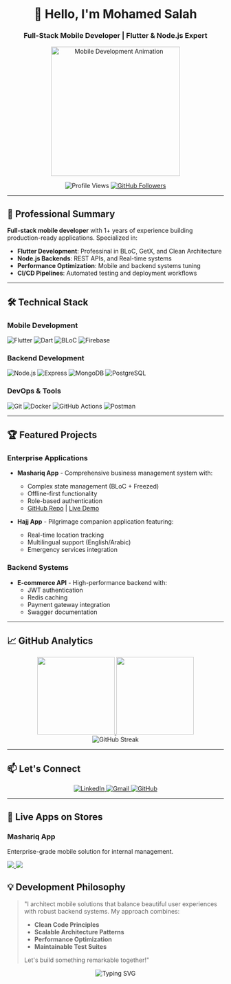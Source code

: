 <h1 align="center">👋 Hello, I'm Mohamed Salah</h1>
<h3 align="center">Full-Stack Mobile Developer | Flutter & Node.js Expert</h3>

<p align="center">
  <img src="https://media.giphy.com/media/QNFhOolVeCzPQ2Mx85/giphy.gif" width="300" alt="Mobile Development Animation" />
</p>

<div align="center">
  <img src="https://komarev.com/ghpvc/?username=1m0hamedsalah&label=Profile%20views&color=0e75b6&style=flat" alt="Profile Views" />
  <a href="https://github.com/1m0hamedsalah?tab=followers">
    <img src="https://img.shields.io/github/followers/1m0hamedsalah?label=Follow&style=social" alt="GitHub Followers">
  </a>
</div>

---

## 🚀 Professional Summary

**Full-stack mobile developer** with 1+ years of experience building production-ready applications. Specialized in:

- **Flutter Development**: Professinal in BLoC, GetX, and Clean Architecture
- **Node.js Backends**: REST APIs,  and Real-time systems
- **Performance Optimization**: Mobile and backend systems tuning
- **CI/CD Pipelines**: Automated testing and deployment workflows

---

## 🛠 Technical Stack

### Mobile Development
<p>
  <img src="https://img.shields.io/badge/Flutter-02569B?style=for-the-badge&logo=flutter&logoColor=white" alt="Flutter" />
  <img src="https://img.shields.io/badge/Dart-0175C2?style=for-the-badge&logo=dart&logoColor=white" alt="Dart" />
  <img src="https://img.shields.io/badge/BLoC-5C469C?style=for-the-badge&logo=bloc&logoColor=white" alt="BLoC" />
  <img src="https://img.shields.io/badge/Firebase-FFCA28?style=for-the-badge&logo=firebase&logoColor=black" alt="Firebase" />
</p>

### Backend Development
<p>
  <img src="https://img.shields.io/badge/Node.js-339933?style=for-the-badge&logo=nodedotjs&logoColor=white" alt="Node.js" />
  <img src="https://img.shields.io/badge/Express.js-000000?style=for-the-badge&logo=express&logoColor=white" alt="Express" />
  <img src="https://img.shields.io/badge/MongoDB-47A248?style=for-the-badge&logo=mongodb&logoColor=white" alt="MongoDB" />
  <img src="https://img.shields.io/badge/PostgreSQL-316192?style=for-the-badge&logo=postgresql&logoColor=white" alt="PostgreSQL" />
</p>

### DevOps & Tools
<p>
  <img src="https://img.shields.io/badge/Git-F05032?style=for-the-badge&logo=git&logoColor=white" alt="Git" />
  <img src="https://img.shields.io/badge/Docker-2496ED?style=for-the-badge&logo=docker&logoColor=white" alt="Docker" />
  <img src="https://img.shields.io/badge/GitHub_Actions-2088FF?style=for-the-badge&logo=github-actions&logoColor=white" alt="GitHub Actions" />
  <img src="https://img.shields.io/badge/Postman-FF6C37?style=for-the-badge&logo=Postman&logoColor=white" alt="Postman" />
</p>

---

## 🏆 Featured Projects

### Enterprise Applications
- **Mashariq App** - Comprehensive business management system with:
  - Complex state management (BLoC + Freezed)
  - Offline-first functionality
  - Role-based authentication
  - [GitHub Repo](#) | [Live Demo](#)

- **Hajj App** - Pilgrimage companion application featuring:
  - Real-time location tracking
  - Multilingual support (English/Arabic)
  - Emergency services integration

### Backend Systems
- **E-commerce API** - High-performance backend with:
  - JWT authentication
  - Redis caching
  - Payment gateway integration
  - Swagger documentation

---

## 📈 GitHub Analytics

<div align="center">
  <a href="https://github.com/1m0hamedsalah">
    <img height="180em" src="https://github-readme-stats.vercel.app/api?username=1m0hamedsalah&show_icons=true&theme=radical&include_all_commits=true&count_private=true"/>
    <img height="180em" src="https://github-readme-stats.vercel.app/api/top-langs/?username=1m0hamedsalah&layout=compact&langs_count=8&theme=radical"/>
  </a>
</div>

<div align="center">
  <img src="https://github-readme-streak-stats.herokuapp.com/?user=1m0hamedsalah&theme=radical" alt="GitHub Streak" />
</div>

---

## 📫 Let's Connect

<p align="center">
  <a href="https://www.linkedin.com/in/mohamed-salah-9804a2247/" target="_blank">
    <img src="https://img.shields.io/badge/LinkedIn-0077B5?style=for-the-badge&logo=linkedin&logoColor=white" alt="LinkedIn" />
  </a>
  <a href="mailto:mohamedsalah.xv80@gmail.com">
    <img src="https://img.shields.io/badge/Gmail-D14836?style=for-the-badge&logo=gmail&logoColor=white" alt="Gmail" />
  </a>
  <a href="https://github.com/1m0hamedsalah">
    <img src="https://img.shields.io/badge/GitHub-100000?style=for-the-badge&logo=github&logoColor=white" alt="GitHub" />
  </a>
</p>

---

## 📱 Live Apps on Stores

### **Mashariq App**  
Enterprise-grade mobile solution for internal management.

<div align="left">
  <a href="https://play.google.com/store/apps/details?id=com.example.mashariq" target="_blank">
    <img src="https://img.shields.io/badge/GET%20IT%20ON-Google%20Play-3DDC84?style=for-the-badge&logo=google-play&logoColor=white" />
  </a>
  <a href="https://apps.apple.com/app/idXXXXXXXXX" target="_blank">
    <img src="https://img.shields.io/badge/Download_on_the-App_Store-0A84FF?style=for-the-badge&logo=apple&logoColor=white" />
  </a>
</div>


## 💡 Development Philosophy

> "I architect mobile solutions that balance beautiful user experiences with robust backend systems. My approach combines:
> - **Clean Code Principles**
> - **Scalable Architecture Patterns**
> - **Performance Optimization**
> - **Maintainable Test Suites**
> 
> Let's build something remarkable together!"

<div align="center">
  <img src="https://readme-typing-svg.herokuapp.com?font=Fira+Code&size=18&pause=1000&color=22F718&center=true&width=500&lines=From+Concept+to+Production-Ready+Apps;Flutter+%2B+Node.js+Specialist;Clean+Code+%7C+Solid+Architecture;Let's+Collaborate+on+Your+Next+Project+🚀" alt="Typing SVG" />
</div>
